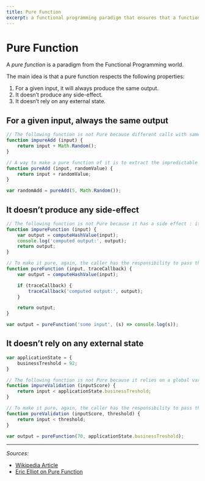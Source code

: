 ```yaml
---
title: Pure Function
excerpt: a functional programming paradigm that ensures that a function has some strict properties. 
---
```


# Pure Function

A *pure function* is a paradigm from the Functional Programming world.

The main idea is that a pure function respects the following properties: 

1. For a given input, it will always produce the same output. 
2. It doesn’t produce any side-effect.
3. It doesn’t rely on any external state.

## For a given input, always the same output

```js
// The following function is not Pure because different calls with same argument will not produce the same output :
function impureAdd (input) {
    return input + Math.Random();
}

// A way to make a pure function of it is to extract the impredictable part and give this responsibility to the caller :
function pureAdd (input, randomValue) {
    return input + randomValue;
}

var randomAdd = pureAdd(5, Math.Random());
```

## It doesn’t produce any side-effect

```js
// The following function is not Pure because it has a side effect : it writes in the environnement’s console
function impureFunction (input) {
    var output = computeHashValue(input);
    console.log('computed output:', output);
    return output;
}

// To make it pure, again, the caller has the responsibility to pass the desired side effects.
function pureFunction (input, traceCallback) {
    var output = computeHashValue(input);

    if (traceCallback) {
        traceCallback('computed output:', output);
    }

    return output;
}

var output = pureFunction('some input', (s) => console.log(s));
```


## It doesn’t rely on any external state

```js
var applicationState = {
    businessTreshold = 92;
}

// The following function is not Pure because it relies on a global variable, an external state from the point of view of the function
function impureValidation (inputScore) {
    return input < applicationState.businessTreshold;
}

// To make it pure, again, the caller has the responsibility to pass the needed state for the function to run
function pureValidation (inputScore, threshold) {
    return input < threshold;
}

var output = pureFunction(70, applicationState.businessTreshold);
```

---

*Sources:*

* [Wikipedia Article](https://en.wikipedia.org/wiki/Pure_function)
* [Eric Elliot on Pure Function](https://medium.com/javascript-scene/master-the-javascript-interview-what-is-a-pure-function-d1c076bec976#.knhvq7k0z)
